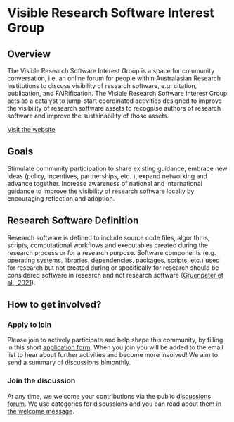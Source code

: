 # Visible Research Software Interest Group

## Overview

The Visible Research Software Interest Group is a space for community conversation, i.e. an online forum for people within Australasian Research Institutions to discuss visibility of research software, e.g. citation, publication, and FAIRification.
The Visible Research Software Interest Group acts as a catalyst to jump-start coordinated activities designed to improve the visibility of research software assets to recognise authors of research software and improve the sustainability of those assets.

[Visit the website](https://sites.google.com/ardc.edu.au/visible-research-software)

## Goals

Stimulate community participation to share existing guidance, embrace new ideas (policy, incentives, partnerships, etc. ), expand networking and advance together.
Increase awareness of national and international guidance to improve the visibility of research software locally by encouraging reflection and adoption. 

## Research Software Definition

Research software is defined to include source code files, algorithms, scripts, computational workflows and executables created during the research process or for a research purpose. Software components (e.g. operating systems, libraries, dependencies, packages, scripts, etc.) used for research but not created during or specifically for research should be considered software in research and not research software ([Gruenpeter et al., 2021](https://doi.org/10.5281/ZENODO.5504016)).

## How to get involved?

### Apply to join

Please join to actively participate and help shape this community, by filling in this short [application form](https://forms.gle/6mCdRvieYx6tyu5k7). When you join you will be added to the email list to hear about further activities and become more involved! We aim to send a summary of discussions bimonthly.

### Join the discussion

At any time, we welcome your contributions via the public [discussions forum](https://github.com/au-research/Visible-Research-Software/discussions). We use categories for discussions and you can read about them in [the welcome message](https://github.com/au-research/Visible-Research-Software/discussions/1).

